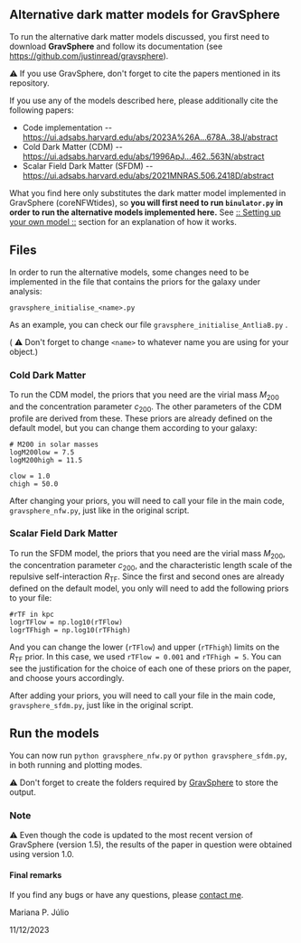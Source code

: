 ## Alternative dark matter models for GravSphere

To run the alternative dark matter models discussed, you first need to download **GravSphere** and follow its documentation (see https://github.com/justinread/gravsphere).

⚠️  If you use GravSphere, don't forget to cite the papers mentioned in its repository.

If you use any of the models described here, please additionally cite the following papers:
+ Code implementation -- https://ui.adsabs.harvard.edu/abs/2023A%26A...678A..38J/abstract
+ Cold Dark Matter (CDM) -- https://ui.adsabs.harvard.edu/abs/1996ApJ...462..563N/abstract
+ Scalar Field Dark Matter (SFDM) -- https://ui.adsabs.harvard.edu/abs/2021MNRAS.506.2418D/abstract

What you find here only substitutes the dark matter model implemented in GravSphere (coreNFWtides), so **you will first need to run ```binulator.py```  in order to run the alternative models implemented here.** See [:: Setting up your own model ::](https://github.com/justinread/gravsphere) section for an explanation of how it works.


## Files

In order to run the alternative models, some changes need to be implemented in the file that contains the priors for the galaxy under analysis:
```
gravsphere_initialise_<name>.py
```
As an example, you can check our file ```gravsphere_initialise_AntliaB.py``` .

( ⚠️  Don't forget to change ```<name>``` to whatever name you are using for your object.)

### Cold Dark Matter

To run the CDM model, the priors that you need are the virial mass $M_{200}$ and the concentration parameter $c_{200}$. The other parameters of the CDM profile are derived from these.
These priors are already defined on the default model, but you can change them according to your galaxy:
```
# M200 in solar masses
logM200low = 7.5
logM200high = 11.5

clow = 1.0
chigh = 50.0
```
After changing your priors, you will need to call your file in the main code,  ```gravsphere_nfw.py```, just like in the original script.

### Scalar Field Dark Matter

To run the SFDM model, the priors that you need are the virial mass $M_{200}$, the concentration parameter $c_{200}$, and the characteristic length scale of the repulsive self-interaction $R_{\text{TF}}$.
Since the first and second ones are already defined on the default model, you only will need to add the following priors to your file:
```
#rTF in kpc
logrTFlow = np.log10(rTFlow)
logrTFhigh = np.log10(rTFhigh)
```
And you can change the lower (```rTFlow```)  and upper (```rTFhigh```) limits on the $R_\mathrm{TF}$ prior. In this case, we used ```rTFlow = 0.001```  and  ```rTFhigh = 5```. You can see the justification for the choice of each one of these priors on the paper, and choose yours accordingly.

After adding your priors, you will need to call your file in the main code,  ```gravsphere_sfdm.py```, just like in the original script.



## Run the models

You can now run ```python gravsphere_nfw.py``` or ```python gravsphere_sfdm.py```, in both running and plotting modes.

⚠️  Don't forget to create the folders required by [GravSphere](https://github.com/justinread/gravsphere) to store the output.

### Note

⚠️  Even though the code is updated to the most recent version of GravSphere (version 1.5), the results of the paper in question were obtained using version 1.0.

#### Final remarks
If you find any bugs or have any questions, please [contact me](mailto:mpouseirojulio@aip.de).


Mariana P. Júlio

11/12/2023
